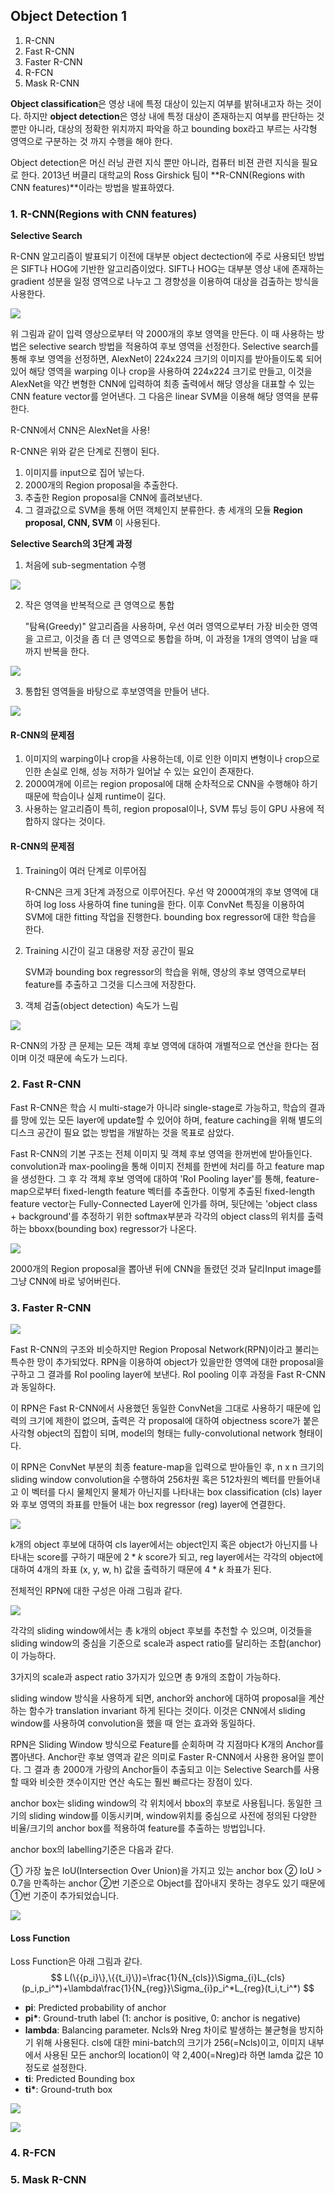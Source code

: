 ## Object Detection 1

1. R-CNN
2. Fast R-CNN
3. Faster R-CNN
4. R-FCN
5. Mask R-CNN



**Object classification**은 영상 내에 특정 대상이 있는지 여부를 밝혀내고자 하는 것이다. 하지만 **object detection**은 영상 내에 특정 대상이 존재하는지 여부를 판단하는 것 뿐만 아니라, 대상의 정확한 위치까지 파악을 하고 bounding box라고 부르는 사각형 영역으로 구분하는 것 까지 수행을 해야 한다.



Object detection은 머신 러닝 관련 지식 뿐만 아니라, 컴퓨터 비젼 관련 지식을 필요로 한다. 2013년 버클리 대학교의 Ross Girshick 팀이 **R-CNN(Regions with CNN features)**이라는 방법을 발표하였다.



### 1. R-CNN(Regions with CNN features)

**Selective Search**

R-CNN 알고리즘이 발표되기 이전에 대부분 object dectection에 주로 사용되던 방법은 SIFT나 HOG에 기반한 알고리즘이었다. SIFT나 HOG는 대부분 영상 내에 존재하는 gradient 성분을 일정 영역으로 나누고 그 경향성을 이용하여 대상을 검출하는 방식을 사용한다.

![](./img/R-CNN.png)



위 그림과 같이 입력 영상으로부터 약 2000개의 후보 영역을 만든다. 이 때 사용하는 방법은 selective search 방법을 적용하여 후보 영역을 선정한다. Selective search를 통해 후보 영역을 선정하면, AlexNet이 224x224 크기의 이미지를 받아들이도록 되어 있어 해당 영역을 warping 이나 crop을 사용하여 224x224 크기로 만들고, 이것을 AlexNet을 약간 변형한 CNN에 입력하여 최종 출력에서 해당 영상을 대표할 수 있는 CNN feature vector를 얻어낸다. 
그 다음은 linear SVM을 이용해 해당 영역을 분류한다.



R-CNN에서 CNN은 AlexNet을 사용!

R-CNN은 위와 같은 단계로 진행이 된다. 

1) 이미지를 input으로 집어 넣는다.
2) 2000개의 Region proposal을 추출한다.
3) 추출한 Region proposal을 CNN에 흘려보낸다.
4) 그 결과값으로 SVM을 통해 어떤 객체인지 분류한다.
총 세개의 모듈 **Region proposal, CNN, SVM** 이 사용된다.



**Selective Search의 3단계 과정**

1. 처음에 sub-segmentation 수행

![](./img/SelectiveSearch1.png)

2. 작은 영역을 반복적으로 큰 영역으로 통합

    "탐욕(Greedy)" 알고리즘을 사용하며, 우선 여러 영역으로부터 가장 비슷한 영역을 고르고, 이것을 좀 더 큰 영역으로 통합을 하며, 이 과정을 1개의 영역이 남을 때까지 반복을 한다.

![](./img/SelectiveSearch2.png)

3. 통합된 영역들을 바탕으로 후보영역을 만들어 낸다.

![](./img/SelectiveSearch3.png)



#### R-CNN의 문제점

1. 이미지의 warping이나 crop을 사용하는데, 이로 인한 이미지 변형이나 crop으로 인한 손실로 인해, 성능 저하가 일어날 수 있는 요인이 존재한다.
2. 2000여개에 이르는 region proposal에 대해 순차적으로 CNN을 수행해야 하기 때문에 학습이나 실제 runtime이 길다.
3. 사용하는 알고리즘이 특히, region proposal이나, SVM 튜닝 등이 GPU 사용에 적합하지 않다는 것이다.



#### R-CNN의 문제점

1. Training이 여러 단계로 이루어짐

   R-CNN은 크게 3단계 과정으로 이루어진다. 우선 약 2000여개의 후보 영역에 대하여 log loss 사용하여 fine tuning을 한다. 이후 ConvNet 특징을 이용하여 SVM에 대한 fitting 작업을 진행한다. bounding box regressor에 대한 학습을 한다.

2. Training 시간이 길고 대용량 저장 공간이 필요

   SVM과 bounding box regressor의 학습을 위해, 영상의 후보 영역으로부터 feature를 추출하고 그것을 디스크에 저장한다. 

3. 객체 검출(object detection) 속도가 느림

![](./img/R-CNN2.png)



R-CNN의 가장 큰 문제는 모든 객체 후보 영역에 대하여 개별적으로 연산을 한다는 점이며 이것 때문에 속도가 느리다. 



### 2. Fast R-CNN

Fast R-CNN은 학습 시 multi-stage가 아니라 single-stage로 가능하고, 학습의 결과를 망에 있는 모든 layer에 update할 수 있어야 하며, feature caching을 위해 별도의 디스크 공간이 필요 없는 방법을 개발하는 것을 목표로 삼았다. 

Fast R-CNN의 기본 구조는 전체 이미지 및 객체 후보 영역을 한꺼번에 받아들인다. convolution과 max-pooling을 통해 이미지 전체를 한번에 처리를 하고 feature map을 생성한다. 그 후 각 객체 후보 영역에 대하여 'RoI Pooling layer'를 통해, feature-map으로부터 fixed-length feature 벡터를 추출한다. 이렇게 추출된 fixed-length feature vector는 Fully-Connected Layer에 인가를 하며, 뒷단에는 'object class + background'를 추정하기 위한 softmax부분과 각각의 object class의 위치를 출력하는 bboxx(bounding box) regressor가 나온다.

![](./img/FastRCNN.png)



2000개의 Region proposal을 뽑아낸 뒤에 CNN을 돌렸던 것과 달리Input image를 그냥 CNN에 바로 넣어버린다.



### 3. Faster R-CNN

![](./img/FasterRCNN.png)

Fast R-CNN의 구조와 비슷하지만 Region Proposal Network(RPN)이라고 불리는 특수한 망이 추가되었다. RPN을 이용하여 object가 있을만한 영역에 대한 proposal을 구하고 그 결과를 RoI pooling layer에 보낸다. RoI pooling 이후 과정을 Fast R-CNN과 동일하다.

이 RPN은 Fast R-CNN에서 사용했던 동일한 ConvNet을 그대로 사용하기 때문에 입력의 크기에 제한이 없으며, 출력은 각 proposal에 대하여 objectness score가 붙은 사각형 object의 집합이 되며, model의 형태는 fully-convolutional network 형태이다.

이 RPN은 ConvNet 부분의 최종 feature-map을 입력으로 받아들인 후, n x n 크기의 sliding window convolution을 수행하여 256차원 혹은 512차원의 벡터를 만들어내고 이 벡터를 다시 물체인지 물체가 아닌지를 나타내는 box classification (cls) layer와 후보 영역의 좌표를 만들어 내는 box regressor (reg) layer에 연결한다.

![](./img/FasterRCNN2.png)





k개의 object 후보에 대하여 cls layer에서는 object인지 혹은 object가 아닌지를 나타내는 score를 구하기 때문에 $2*k$ score가 되고, reg layer에서는 각각의 object에 대하여 4개의 좌표 (x, y, w, h) 값을 출력하기 때문에 $4*k$ 좌표가 된다.



전체적인 RPN에 대한 구성은 아래 그림과 같다.

![](./img/RPN.png)

각각의 sliding window에서는 총 k개의 object 후보를 추천할 수 있으며, 이것들을 sliding window의 중심을 기준으로 scale과 aspect ratio를 달리하는 조합(anchor)이 가능하다.

3가지의 scale과 aspect ratio 3가지가 있으면 총 9개의 조합이 가능하다.

sliding window 방식을 사용하게 되면, anchor와 anchor에 대하여 proposal을 계산하는 함수가 translation invariant 하게 된다는 것이다. 이것은 CNN에서 sliding window를 사용하여 convolution을 했을 때 얻는 효과와 동일하다.



RPN은 Sliding Window 방식으로 Feature를 순회하며 각 지점마다 K개의 Anchor를 뽑아낸다. Anchor란 후보 영역과 같은 의미로 Faster R-CNN에서 사용한 용어일 뿐이다. 그 결과 총 2000개 가량의 Anchor들이 추출되고 이는 Selective Search를 사용할 때와 비슷한 갯수이지만 연산 속도는 훨씬 빠르다는 장점이 있다.



anchor box는 sliding window의 각 위치에서 bbox의 후보로 사용됩니다. 동일한 크기의 sliding window를 이동시키며, window위치를 중심으로 사전에 정의된 다양한 비율/크기의 anchor box를 적용하여 feature를 추출하는 방법입니다.



anchor box의 labelling기준은 다음과 같다.

① 가장 높은 IoU(Intersection Over Union)을 가지고 있는 anchor box
② IoU > 0.7을 만족하는 anchor
②번 기준으로 Object를 잡아내지 못하는 경우도 있기 때문에 ①번 기준이 추가되었습니다.

![](./img/RPN2.png)

#### Loss Function

Loss Function은 아래 그림과 같다. 
$$
L(\{{p_i}\},\{{t_i}\})=\frac{1}{N_{cls}}\Sigma_{i}L_{cls}(p_i,p_i^*)+\lambda\frac{1}{N_{reg}}\Sigma_{i}p_i^*L_{reg}(t_i,t_i^*)
$$

- **pi**: Predicted probability of anchor
- **pi\***: Ground-truth label (1: anchor is positive, 0: anchor is negative)
- **lambda**: Balancing parameter. Ncls와 Nreg 차이로 발생하는 불균형을 방지하기 위해 사용된다. cls에 대한 mini-batch의 크기가 256(=Ncls)이고, 이미지 내부에서 사용된 모든 anchor의 location이 약 2,400(=Nreg)라 하면 lamda 값은 10 정도로 설정한다.
- **ti**: Predicted Bounding box
- **ti\***: Ground-truth box



![](./img/boundingbox.png)



![](./img/RCNN.png)



### 4. R-FCN



### 5. Mask R-CNN